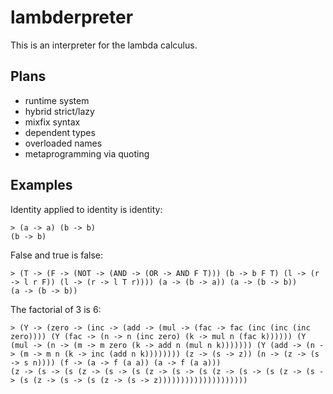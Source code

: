 # lambderpreter

This is an interpreter for the lambda calculus.

## Plans

- runtime system
- hybrid strict/lazy
- mixfix syntax
- dependent types
- overloaded names
- metaprogramming via quoting

## Examples

Identity applied to identity is identity:

```
> (a -> a) (b -> b)
(b -> b)
```

False and true is false:

```
> (T -> (F -> (NOT -> (AND -> (OR -> AND F T))) (b -> b F T) (l -> (r -> l r F)) (l -> (r -> l T r)))) (a -> (b -> a)) (a -> (b -> b))
(a -> (b -> b))
```

The factorial of 3 is 6:

```
> (Y -> (zero -> (inc -> (add -> (mul -> (fac -> fac (inc (inc (inc zero)))) (Y (fac -> (n -> n (inc zero) (k -> mul n (fac k)))))) (Y (mul -> (n -> (m -> m zero (k -> add n (mul n k))))))) (Y (add -> (n -> (m -> m n (k -> inc (add n k)))))))) (z -> (s -> z)) (n -> (z -> (s -> s n)))) (f -> (a -> f (a a)) (a -> f (a a)))
(z -> (s -> (s (z -> (s -> (s (z -> (s -> (s (z -> (s -> (s (z -> (s -> (s (z -> (s -> (s (z -> (s -> z))))))))))))))))))))
```

